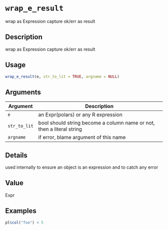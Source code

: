 # `wrap_e_result`

wrap as Expression capture ok/err as result


## Description

wrap as Expression capture ok/err as result


## Usage

```r
wrap_e_result(e, str_to_lit = TRUE, argname = NULL)
```


## Arguments

Argument      |Description
------------- |----------------
`e`     |     an Expr(polars) or any R expression
`str_to_lit`     |     bool should string become a column name or not, then a literal string
`argname`     |     if error, blame argument of this name


## Details

used internally to ensure an object is an expression and to catch any error


## Value

Expr


## Examples

```r
pl$col("foo") < 5
```


